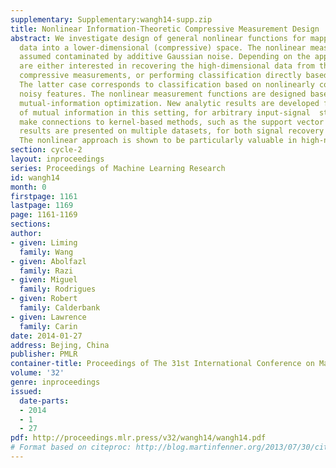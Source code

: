 ```yaml
---
supplementary: Supplementary:wangh14-supp.zip
title: Nonlinear Information-Theoretic Compressive Measurement Design
abstract: We investigate design of general nonlinear functions for mapping high-dimensional
  data into a lower-dimensional (compressive) space. The nonlinear measurements are
  assumed contaminated by additive Gaussian noise. Depending on the application, we
  are either interested in recovering the high-dimensional data from the nonlinear
  compressive measurements, or performing classification directly based on these measurements.
  The latter case corresponds to classification based on nonlinearly constituted and
  noisy features. The nonlinear measurement functions are designed based on constrained
  mutual-information optimization. New analytic results are developed for the gradient
  of mutual information in this setting, for arbitrary input-signal  statistics. We
  make connections to kernel-based methods, such as the support vector machine. Encouraging
  results are presented on multiple datasets, for both signal recovery and classification.
  The nonlinear approach is shown to be particularly valuable in high-noise scenarios.
section: cycle-2
layout: inproceedings
series: Proceedings of Machine Learning Research
id: wangh14
month: 0
firstpage: 1161
lastpage: 1169
page: 1161-1169
sections: 
author:
- given: Liming
  family: Wang
- given: Abolfazl
  family: Razi
- given: Miguel
  family: Rodrigues
- given: Robert
  family: Calderbank
- given: Lawrence
  family: Carin
date: 2014-01-27
address: Bejing, China
publisher: PMLR
container-title: Proceedings of The 31st International Conference on Machine Learning
volume: '32'
genre: inproceedings
issued:
  date-parts:
  - 2014
  - 1
  - 27
pdf: http://proceedings.mlr.press/v32/wangh14/wangh14.pdf
# Format based on citeproc: http://blog.martinfenner.org/2013/07/30/citeproc-yaml-for-bibliographies/
---
```

